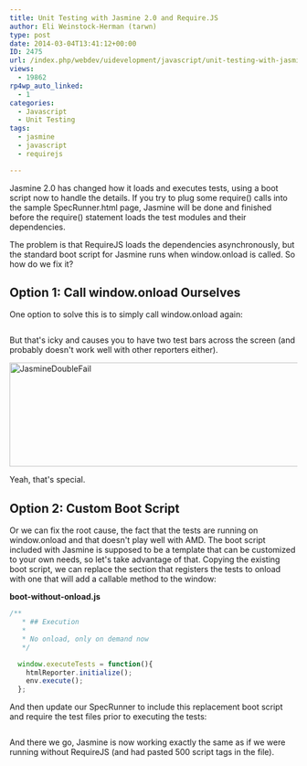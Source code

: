 ```yaml
---
title: Unit Testing with Jasmine 2.0 and Require.JS
author: Eli Weinstock-Herman (tarwn)
type: post
date: 2014-03-04T13:41:12+00:00
ID: 2475
url: /index.php/webdev/uidevelopment/javascript/unit-testing-with-jasmine-2-0-and-require-js/
views:
  - 19862
rp4wp_auto_linked:
  - 1
categories:
  - Javascript
  - Unit Testing
tags:
  - jasmine
  - javascript
  - requirejs

---
```

Jasmine 2.0 has changed how it loads and executes tests, using a boot script now to handle the details. If you try to plug some require() calls into the sample SpecRunner.html page, Jasmine will be done and finished before the require() statement loads the test modules and their dependencies.

The problem is that RequireJS loads the dependencies asynchronously, but the standard boot script for Jasmine runs when window.onload is called. So how do we fix it?

## Option 1: Call window.onload Ourselves

One option to solve this is to simply call window.onload again:

```html
```
But that's icky and causes you to have two test bars across the screen (and probably doesn't work well with other reporters either).

[<img src="https://lessthandot.z19.web.core.windows.net/wp-content/uploads/2014/02/JasmineDoubleFail.png" alt="JasmineDoubleFail" width="726" height="182" class="aligncenter size-full wp-image-2477" srcset="https://lessthandot.z19.web.core.windows.net/wp-content/uploads/2014/02/JasmineDoubleFail.png 726w, https://lessthandot.z19.web.core.windows.net/wp-content/uploads/2014/02/JasmineDoubleFail-300x75.png 300w" sizes="(max-width: 726px) 100vw, 726px" />][1]

Yeah, that's special.

## Option 2: Custom Boot Script

Or we can fix the root cause, the fact that the tests are running on window.onload and that doesn't play well with AMD. The boot script included with Jasmine is supposed to be a template that can be customized to your own needs, so let's take advantage of that. Copying the existing boot script, we can replace the section that registers the tests to onload with one that will add a callable method to the window:

**boot-without-onload.js**

```javascript
/**
   * ## Execution
   *
   * No onload, only on demand now
   */

  window.executeTests = function(){
    htmlReporter.initialize();
    env.execute();
  };
```
And then update our SpecRunner to include this replacement boot script and require the test files prior to executing the tests:

```html
```
And there we go, Jasmine is now working exactly the same as if we were running without RequireJS (and had pasted 500 script tags in the file).

 [1]: https://lessthandot.z19.web.core.windows.net/wp-content/uploads/2014/02/JasmineDoubleFail.png